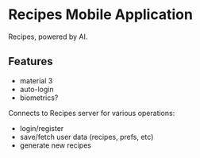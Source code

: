 # Recipes Mobile Application

Recipes, powered by AI.

## Features

- material 3
- auto-login
- biometrics?

Connects to Recipes server for various operations:

- login/register
- save/fetch user data (recipes, prefs, etc)
- generate new recipes
